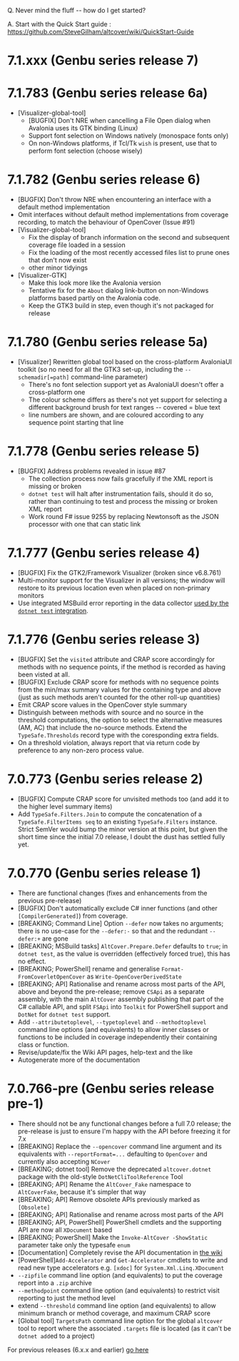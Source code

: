 Q. Never mind the fluff -- how do I get started?

A. Start with the Quick Start guide : https://github.com/SteveGilham/altcover/wiki/QuickStart-Guide

# 7.1.xxx (Genbu series release 7)

# 7.1.783  (Genbu series release 6a)
* [Visualizer-global-tool] 
  * [BUGFIX] Don't NRE when cancelling a File Open dialog when Avalonia uses its GTK binding (Linux)
  * Support font selection on Windows natively (monospace fonts only)
  * On non-Windows platforms, if Tcl/Tk `wish` is present, use that to perform font selection (choose wisely)

# 7.1.782  (Genbu series release 6)
* [BUGFIX] Don't throw NRE when encountering an interface with a default method implementation
* Omit interfaces without default method implementations from coverage recording, to match the behaviour of OpenCover (Issue #91)
* [Visualizer-global-tool] 
  * Fix the display of branch information on the second and subsequent coverage file loaded in a session
  * Fix the loading of the most recently accessed files list to prune ones that don't now exist
  * other minor tidyings
* [Visualizer-GTK] 
  * Make this look more like the Avalonia version
  * Tentative fix for the `About` dialog link-button on non-Windows platforms based partly on the Avalonia code.
  * Keep the GTK3 build in step, even though it's not packaged for release

# 7.1.780  (Genbu series release 5a)
* [Visualizer] Rewritten global tool based on the cross-platform AvaloniaUI toolkit (so no need for all the GTK3 set-up, including the `--schemadir[=path]` command-line parameter)
  * There's no font selection support yet as AvaloniaUI doesn't offer a cross-platform one
  * The colour scheme differs as there's not yet support for selecting a different background brush for text ranges -- covered = blue text
  * line numbers are shown, and are coloured according to any sequence point starting that line

# 7.1.778 (Genbu series release 5)
* [BUGFIX] Address problems revealed in issue #87
  * The collection process now fails gracefully if the XML report is missing or broken
  * `dotnet test` will halt after instrumentation fails, should it do so, rather than continuing to test and process the missing or broken XML report
  * Work round F# issue 9255 by replacing Newtonsoft as the JSON processor with one that can static link

# 7.1.777 (Genbu series release 4)
* [BUGFIX] Fix the GTK2/Framework Visualizer (broken since v6.8.761)
* Multi-monitor support for the Visualizer in all versions; the window will restore to its previous location even when placed on non-primary monitors
* Use integrated MSBuild error reporting in the data collector [used by the `dotnet test` integration](https://github.com/SteveGilham/altcover/wiki/The-AltCover-data-collector-and-%60dotnet-test%60).

# 7.1.776 (Genbu series release 3)
* [BUGFIX] Set the `visited` attribute and CRAP score accordingly for methods with no sequence points, if the method is recorded as having been visted at all.
* [BUGFIX] Exclude CRAP score for methods with no sequence points from the min/max summary values for the containing type and above (just as such methods aren't counted for the other roll-up quantities)
* Emit CRAP score values in the OpenCover style summary
* Distinguish between methods with source and no source in the threshold computations, the option to select the alternative measures (AM, AC) that include the no-source methods.  Extend the `TypeSafe.Thresholds` record type with the coresponding  extra fields.
* On a threshold violation, always report that via return code by preference to any non-zero process value.

# 7.0.773 (Genbu series release 2)
* [BUGFIX] Compute CRAP score for unvisited methods too (and add it to the higher level summary items)
* Add `TypeSafe.Filters.Join` to compute the concatenation of a `TypeSafe.FilterItems seq` to an existing `TypeSafe.Filters` instance.  Strict SemVer would bump the minor version at this point, but given the short time since the initial 7.0 release, I doubt the dust has settled fully yet.

# 7.0.770 (Genbu series release 1)
* There are functional changes (fixes and enhancements from the previous pre-release)
* [BUGFIX] Don't automatically exclude C# inner functions (and other `[CompilerGenerated]`) from coverage.
* [BREAKING; Command Line] Option `--defer` now takes no arguments; there is no use-case for the `--defer:-` so that and the redundant `--defer:+` are gone
* [BREAKING; MSBuild tasks] `AltCover.Prepare.Defer` defaults to `true`; in `dotnet test`, as the value is overridden (effectively forced true), this has no effect.
* [BREAKING; PowerShell] rename and generalise `Format-FromCoverletOpenCover` as `Write-OpenCoverDerivedState`
* [BREAKING; API] Rationalise and rename across most parts of the API, above and beyond the pre-release; remove `CSApi` as a separate assembly, with the main `AltCover` assembly publishing that part of the C# callable API, and split `FSApi` into `Toolkit` for PowerShell support and `DotNet` for `dotnet test` support.
* Add `--attributetoplevel`, `--typetoplevel`  and `--methodtoplevel` command line options (and equivalents) to allow inner classes or functions to be included in coverage independently their containing class or function.
* Revise/update/fix the Wiki API pages, help-text and the like
* Autogenerate more of the documentation

# 7.0.766-pre (Genbu series release pre-1)

* There should not be any functional changes before a full 7.0 release; the pre-release is just to ensure I'm happy with the API before freezing it for 7.x
* [BREAKING] Replace the `--opencover` command line argument and its equivalents with `--reportFormat=...` defaulting to `OpenCover` and currently also accepting `NCover`
* [BREAKING; dotnet tool] Remove the deprecated `altcover.dotnet` package with the old-style `DotNetCliToolReference` Tool
* [BREAKING; API] Rename the `AltCover_Fake` namespace to `AltCoverFake`, because it's simpler that way
* [BREAKING; API] Remove obsolete APIs previously marked as `[Obsolete]`
* [BREAKING; API] Rationalise and rename across most parts of the API
* [BREAKING; API, PowerShell] PowerShell cmdlets and the supporting API are now all `XDocument` based
* [BREAKING; PowerShell] Make the `Invoke-AltCover -ShowStatic` parameter take only the typesafe `enum`
* [Documentation] Completely revise the API documentation in [the wiki](https://github.com/SteveGilham/altcover/wiki)
* [PowerShell]`Add-Accelerator` and `Get-Accelerator` cmdlets to write and read new type accelerators e.g. `[xdoc]` for `System.Xml.Linq.XDocument`
*  `--zipfile` command line option (and equivalents) to put the coverage report into a `.zip` archive
* `--methodpoint` command line option (and equivalents) to restrict visit reporting to just the method level
* extend `--threshold` command line option (and equivalents) to allow minimum branch or method coverage, and maximum CRAP score
* [Global tool] `TargetsPath` command line option for the global `altcover` tool to report where the associated `.targets` file is located (as it can't be `dotnet add`ed to a project)


For previous releases (6.x.x and earlier) [go here](https://github.com/SteveGilham/altcover/blob/master/ReleaseNotes%20-%20Previously.md)